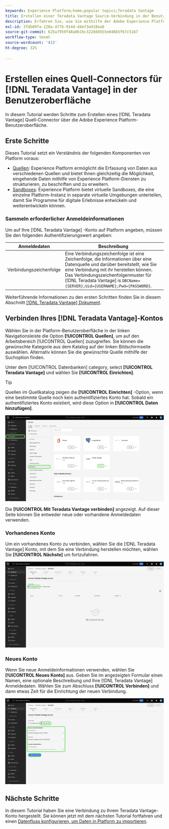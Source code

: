 ```yaml
---
keywords: Experience Platform;home;popular topics;Teradata Vantage
title: Erstellen einer Teradata Vantage Source-Verbindung in der Benutzeroberfläche
description: Erfahren Sie, wie Sie mithilfe der Adobe Experience Platform-Benutzeroberfläche eine Teradata Vantage-Quellverbindung erstellen.
exl-id: 3fdb09fa-128a-477b-9144-d4ef3ed18ea6
source-git-commit: 625a7959f48a0b16c3228d4555e046b5f67c51b7
workflow-type: tm+mt
source-wordcount: '413'
ht-degree: 32%

---
```


# Erstellen eines Quell-Connectors für [!DNL Teradata Vantage] in der Benutzeroberfläche

In diesem Tutorial werden Schritte zum Erstellen eines [!DNL Teradata Vantage] Quell-Connector über die Adobe Experience Platform-Benutzeroberfläche.

## Erste Schritte

Dieses Tutorial setzt ein Verständnis der folgenden Komponenten von Platform voraus:

* [Quellen](../../../../home.md): Experience Platform ermöglicht die Erfassung von Daten aus verschiedenen Quellen und bietet Ihnen gleichzeitig die Möglichkeit, eingehende Daten mithilfe von Experience Platform-Diensten zu strukturieren, zu beschriften und zu erweitern.
* [Sandboxes](../../../../../sandboxes/home.md): Experience Platform bietet virtuelle Sandboxes, die eine einzelne Platform-Instanz in separate virtuelle Umgebungen unterteilen, damit Sie Programme für digitale Erlebnisse entwickeln und weiterentwickeln können.

### Sammeln erforderlicher Anmeldeinformationen

Um auf Ihre [!DNL Teradata Vantage] -Konto auf Platform angeben, müssen Sie den folgenden Authentifizierungswert angeben:

| Anmeldedaten | Beschreibung |
| ---------- | ----------- |
| Verbindungszeichenfolge | Eine Verbindungszeichenfolge ist eine Zeichenfolge, die Informationen über eine Datenquelle und darüber bereitstellt, wie Sie eine Verbindung mit ihr herstellen können. Das Verbindungszeichenfolgenmuster für [!DNL Teradata Vantage] is `DBCName={SERVER};Uid={USERNAME};Pwd={PASSWORD}`. |

Weiterführende Informationen zu den ersten Schritten finden Sie in diesem Abschnitt [[!DNL Teradata Vantage] Dokument](https://docs.teradata.com/r/Teradata-VantageTM-Advanced-SQL-Engine-Security-Administration/July-2021/Setting-Up-the-Administrative-Infrastructure/Controlling-Access-to-the-Operating-System/Working-with-OS-Level-Security-Options).

## Verbinden Ihres [!DNL Teradata Vantage]-Kontos

Wählen Sie in der Platform-Benutzeroberfläche in der linken Navigationsleiste die Option **[!UICONTROL Quellen]**, um auf den Arbeitsbereich [!UICONTROL Quellen] zuzugreifen. Sie können die gewünschte Kategorie aus dem Katalog auf der linken Bildschirmseite auswählen. Alternativ können Sie die gewünschte Quelle mithilfe der Suchoption finden.

Unter dem [!UICONTROL Datenbanken] category, select **[!UICONTROL Teradata Vantage]** und wählen Sie **[!UICONTROL Einrichten]**.

>[!TIP]
>
>Quellen im Quellkatalog zeigen die **[!UICONTROL Einrichten]** -Option, wenn eine bestimmte Quelle noch kein authentifiziertes Konto hat. Sobald ein authentifiziertes Konto existiert, wird diese Option in **[!UICONTROL Daten hinzufügen]**.

![Der Quellkatalog mit der ausgewählten Teradata Vantage-Quelle.](../../../../images/tutorials/create/teradata/catalog.png)

Die **[!UICONTROL Mit Teradata Vantage verbinden]** angezeigt. Auf dieser Seite können Sie entweder neue oder vorhandene Anmeldedaten verwenden.

### Vorhandenes Konto

Um ein vorhandenes Konto zu verbinden, wählen Sie die [!DNL Teradata Vantage] Konto, mit dem Sie eine Verbindung herstellen möchten, wählen Sie **[!UICONTROL Nächste]** um fortzufahren.

![Die Seite der vorhandenen Konten im Arbeitsbereich &quot;Quellen&quot;.](../../../../images/tutorials/create/teradata/existing.png)

### Neues Konto

Wenn Sie neue Anmeldeinformationen verwenden, wählen Sie **[!UICONTROL Neues Konto]** aus. Geben Sie im angezeigten Formular einen Namen, eine optionale Beschreibung und Ihre [!DNL Teradata Vantage] Anmeldedaten. Wählen Sie zum Abschluss **[!UICONTROL Verbinden]** und dann etwas Zeit für die Einrichtung der neuen Verbindung.

![Die neue Benutzeroberfläche zur Kontoerstellung im Arbeitsbereich &quot;Quellen&quot;.](../../../../images/tutorials/create/teradata/new.png)

## Nächste Schritte

In diesem Tutorial haben Sie eine Verbindung zu Ihrem Teradata Vantage-Konto hergestellt. Sie können jetzt mit dem nächsten Tutorial fortfahren und einen [Datenfluss konfigurieren, um Daten in Platform zu importieren](../../dataflow/databases.md).
